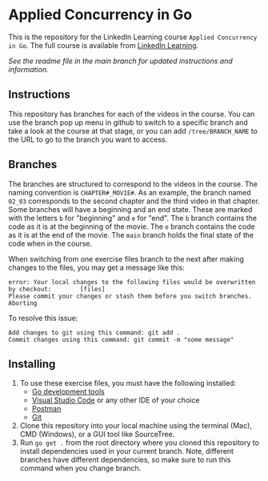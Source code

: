 # Applied Concurrency in Go
This is the repository for the LinkedIn Learning course `Applied Concurrency in Go`. The full course is available from [LinkedIn Learning][lil-course-url].

_See the readme file in the main branch for updated instructions and information._
## Instructions
This repository has branches for each of the videos in the course. You can use the branch pop up menu in github to switch to a specific branch and take a look at the course at that stage, or you can add `/tree/BRANCH_NAME` to the URL to go to the branch you want to access.

## Branches
The branches are structured to correspond to the videos in the course. The naming convention is `CHAPTER#_MOVIE#`. As an example, the branch named `02_03` corresponds to the second chapter and the third video in that chapter. 
Some branches will have a beginning and an end state. These are marked with the letters `b` for "beginning" and `e` for "end". The `b` branch contains the code as it is at the beginning of the movie. The `e` branch contains the code as it is at the end of the movie. The `main` branch holds the final state of the code when in the course.

When switching from one exercise files branch to the next after making changes to the files, you may get a message like this:

    error: Your local changes to the following files would be overwritten by checkout:        [files]
    Please commit your changes or stash them before you switch branches.
    Aborting

To resolve this issue:
	
    Add changes to git using this command: git add .
	Commit changes using this command: git commit -m "some message"

## Installing
1. To use these exercise files, you must have the following installed:
	- [Go development tools](https://go.dev/doc/install)
    - [Visual Studio Code](https://code.visualstudio.com/) or any other IDE of your choice
    - [Postman](https://www.postman.com/)
    - [Git](https://git-scm.com/)
2. Clone this repository into your local machine using the terminal (Mac), CMD (Windows), or a GUI tool like SourceTree.
3. Run `go get .` from the root directory where you cloned this repository to install dependencies used in your current branch. Note, different branches have different dependencies, so make sure to run this command when you change branch.


[0]: # (Replace these placeholder URLs with actual course URLs)

[lil-course-url]: https://www.linkedin.com/learning/
[lil-thumbnail-url]: http://

